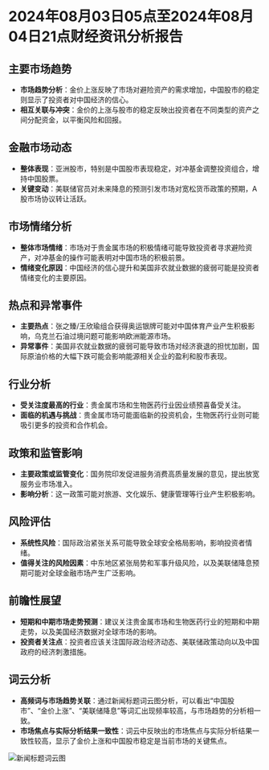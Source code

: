 # 2024年08月03日05点至2024年08月04日21点财经资讯分析报告

## 主要市场趋势
- **市场趋势分析**：金价上涨反映了市场对避险资产的需求增加，中国股市的稳定则显示了投资者对中国经济的信心。
- **相互关联与冲突**：金价的上涨与股市的稳定反映出投资者在不同类型的资产之间分配资金，以平衡风险和回报。
  
## 金融市场动态
- **整体表现**：亚洲股市，特别是中国股市表现稳定，对冲基金调整投资组合，增持中国股票。
- **关键变动**：美联储官员对未来降息的预测引发市场对宽松货币政策的预期，A股市场协议转让活跃。
  
## 市场情绪分析
- **整体市场情绪**：市场对于贵金属市场的积极情绪可能导致投资者寻求避险资产，对冲基金的操作可能表明对中国市场的积极前景。
- **情绪变化原因**：中国经济的信心提升和美国非农就业数据的疲弱可能是投资者情绪变化的主要原因。
  
## 热点和异常事件
- **主要热点**：张之臻/王欣瑜组合获得奥运银牌可能对中国体育产业产生积极影响，乌克兰石油过境问题可能影响欧洲能源市场。
- **异常事件**：美国非农就业数据的疲弱可能导致市场对经济衰退的担忧加剧，国际原油价格的大幅下跌可能会影响能源相关企业的盈利和股市表现。
  
## 行业分析
- **受关注度最高的行业**：贵金属市场和生物医药行业因业绩预喜备受关注。
- **面临的机遇与挑战**：贵金属市场可能面临新的投资机会，生物医药行业则可能吸引更多的投资和合作机会。
  
## 政策和监管影响
- **主要政策或监管变化**：国务院印发促进服务消费高质量发展的意见，提出放宽服务业市场准入。
- **影响分析**：这一政策可能对旅游、文化娱乐、健康管理等行业产生积极影响。
  
## 风险评估
- **系统性风险**：国际政治紧张关系可能导致全球安全格局影响，影响投资者情绪。
- **值得关注的风险因素**：中东地区紧张局势和军事升级风险，以及美联储降息预期可能对全球金融市场产生广泛影响。
  
## 前瞻性展望
- **短期和中期市场走势预测**：建议关注贵金属市场和生物医药行业的短期和中期走势，以及美国经济数据对全球市场的影响。
- **投资者关注点**：投资者应该关注国际政治经济动态、美联储政策动向以及中国政府的经济刺激措施。
  
## 词云分析
- **高频词与市场趋势关联**：通过新闻标题词云图分析，可以看出“中国股市”、“金价上涨”、“美联储降息”等词汇出现频率较高，与市场趋势的分析相一致。
- **市场焦点与实际分析结果一致性**：词云中反映出的市场焦点与实际分析结果一致性较高，显示了金价上涨和中国股市稳定是当前市场的关键焦点。

![新闻标题词云图](output/dc337ad1-4d8d-4055-8a4a-02da7c4b014e.png)